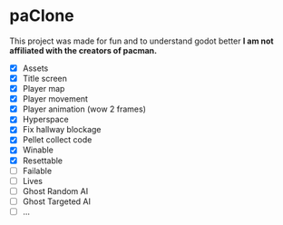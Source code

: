 # paClone

This project was made for fun and to understand godot better
**I am not affiliated with the creators of pacman.**

- [x] Assets
- [x] Title screen
- [x] Player map
- [x] Player movement
- [x] Player animation (wow 2 frames)
- [x] Hyperspace
- [x] Fix hallway blockage
- [x] Pellet collect code
- [x] Winable
- [x] Resettable
- [ ] Failable
- [ ] Lives
- [ ] Ghost Random AI
- [ ] Ghost Targeted AI
- [ ] ...